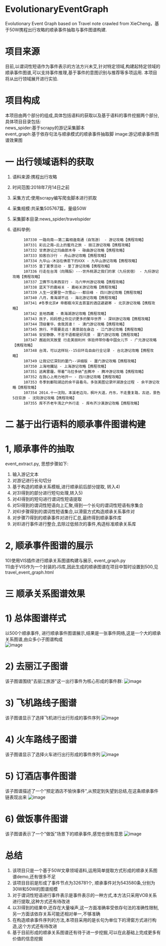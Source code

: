 # EvolutionaryEventGraph
Evolutionary Event Graph based on Travel note crawled from XieCheng，基于50W携程出行攻略的顺承事件抽取与事件图谱构建.  

# 项目来源
目前,以谓词性短语作为事件表示的方法方兴未艾,针对特定领域,构建起特定领域的顺承事件图谱,可以支持事件推理,基于事件的意图识别与推荐等多项运用.
本项目将从出行领域展开进行实验.

# 项目构成  
本项目由两个部分的组成,具体包括语料的获取以及基于语料的事件挖掘两个部分,具体项目目录包括:  
news_spider:基于scrapy的游记采集脚本  
event_graph:基于依存句法与顺承模式的顺承事件抽取脚
image:游记顺承事件图谱效果图  

# 一   出行领域语料的获取
1) 语料来源:携程出行攻略    
2) 时间范围:2018年7月14日之前  
3) 采集方式:使用scrapy编写爬虫脚本进行抓取  
4) 采集规模:共采集505767篇，量级50W　　
5) 采集脚本目录:news_spider/travelspider  
6) 语料举例:   

            107330 一路向南——第二篇相逢南通（自驾游） - 游记攻略【携程攻略】
            107331 彩云之南—云上的蜜月之旅 - 丽江游记攻略【携程攻略】
            107332 甘肃游记之玛曲郎木寺 - 碌曲游记攻略【携程攻略】
            107333 拍客白沙行 - 舟山游记攻略【携程攻略】
            107334 九华山-沐浴在佛恩下的XXX - 九华山游记攻略【携程攻略】
            107335 垦丁夏季活动 - 垦丁游记攻略【携程攻略】
            107336 行走在台湾（向隅版）---世外桃源之我们的家（九份民宿） - 九份游记攻略【携程攻略】
            107337 卫赛节马来西亚行 - 马六甲州游记攻略【携程攻略】
            107338 蓝天下的嘉峪关 - 嘉峪关游记攻略【携程攻略】
            107339 人生一定要登一次雪山---都日峰 - 四川游记攻略【携程攻略】
            107340 八月，青海湖不远 - 海北游记攻略【携程攻略】
            107341 #冬季北京# 帝都极冷天去首富的酒店避避寒 - 北京游记攻略【携程攻略】
            107342 圣地西藏 - 青海湖游记攻略【携程攻略】
            107343 孩子，妈妈想让你见识更多的繁华世界 - 深圳游记攻略【携程攻略】
            107344 顶级奢华，舍我其谁！ - 澳门游记攻略【携程攻略】
            107345 旅行、不需要走远！美景就在身边 - 江门游记攻略【携程攻略】
            107346 安安静静，不言不语都是好风景 - 厦门游记攻略【携程攻略】
            107347 邂逅则天故里 行走美丽利州 体验师带你看中国女儿节 - 广元游记攻略【携程攻略】
            107348 台湾，可以这样玩--15日环岛自由行全记录 - 台北游记攻略【携程攻略】
            107349 让我记忆深刻的厦门--详细版 - 厦门游记攻略【携程攻略】
            107350 上海地鐵站 - 上海游记攻略【携程攻略】
            107351 逃离雾霾，带着“马拉多纳”去腾冲 - 腾冲游记攻略【携程攻略】
            107352 在我心上用力地开一 - 四川游记攻略【携程攻略】
            107353 冬季到鄱阳湖边的余干县看鸟，多张美图记录环湖游全过程 - 余干游记攻略【携程攻略】
            107354 2014.十一沈阳，本溪老边沟，枫叶大道，丹东，不走重复路，古迹，景色5日穷游 - 沈阳游记攻略【携程攻略】
            107355 库不齐老牛湾之户外行走 - 库布齐沙漠游记攻略【携程攻略】
             
# 二   基于出行语料的顺承事件图谱构建
# 1, 顺承事件的抽取  
event_extract.py, 思想步骤如下:  
1) 输入游记文本  
2) 对游记进行长句切分  
3) 基于构造的顺承关系模板,进行顺承前后部分提取, 转入4)  
4) 对3)得到的部分进行短句处理,转入5)  
5) 对4)得到的短句进行谓词性短语提取  
6) 对5)得到的谓词性短语向上汇聚,得到一个长句的谓词性短语有序集合  
7) 对6)步骤得到的谓词性短语集合,以滑窗方式构造顺承关系事件对  
8) 对步骤7)得到的顺承事件对进行汇总,最终得到顺承事件库    
9) 对8)进行事件进行整合,去除过低频次的事件,构造标准顺承关系库

# 2, 顺承事件图谱的展示  
10)使用VIS插件进行顺承关系图谱构建与展示, event_graph.py    
11)由于VIS作为一个封装的JS库,因此生成的顺承图谱在项目中暂时设置到500,见travel_event_graph.html  

# 三   顺承关系图谱效果
# 1) 总体图谱样式
以500个顺承事件, 进行顺承事件图谱展示,结果是一张事件网络,这是一个大的顺承关系图谱,由众多小子图谱构成  
![image](https://github.com/SmartCommunitySZ/SequentialEventGraph/blob/master/image/graph.png)
# 2) 去丽江子图谱
该子图谱围绕"去丽江旅游"这一出行事件为核心形成的事件群:
![image](https://github.com/SmartCommunitySZ/SequentialEventGraph/blob/master/image/all.png)
# 3) 飞机路线子图谱 
该子图谱显示了选择飞机进行出行形成的事件序列 
![image](https://github.com/SmartCommunitySZ/SequentialEventGraph/blob/master/image/plane.png)
# 4) 火车路线子图谱
该子图谱显示了选择火车进行出行形成的事件序列
![image](https://github.com/SmartCommunitySZ/SequentialEventGraph/blob/master/image/train.png)
# 5) 订酒店事件图谱
该子图谱描述了一个"预定酒店不愉快事件",从预定到失望到总结,在这条顺承事件链表现出来
![image](https://github.com/SmartCommunitySZ/SequentialEventGraph/blob/master/image/book.png)
# 6) 做饭事件图谱
该子图谱表示了一个"做饭"场景下的顺承事件,感觉也很有意思
![image](https://github.com/SmartCommunitySZ/SequentialEventGraph/blob/master/image/food.png)

# 总结  
1) 该项目只是一个基于50W文章领域语料,运用简单提取方式形成的顺承关系图谱demo,还有很多不足  
2) 该项目目前是形成了事件节点为326781个, 顺承事件对为543580条,分别为30W和50W的图谱规模  
3) 对于谓词性短语进行事件表示是事件表示的一种方式,本方法只采用VOB关系进行提取,这种方式还有待改进  
4) 以3)得到的结果中,还存在大量噪声,这一方面准确率受依存句法的准确性限制,另一方面该依存关系可能还相对单一,不够准确 
5) 在构造顺承事件序列的方法,本项目采用的是长句为单位下的滑窗方式进行构造,这个方式还有待改进  
6) 基于目前形成的顺承关系图谱还有待于进一步挖掘,可以在此基础上完成更多有价值的信息挖掘  


